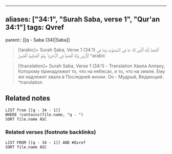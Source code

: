 
---
aliases: ["34:1", "Surah Saba, verse 1", "Qur'an 34:1"]
tags: Qvref
---

parent:: [[q - Saba (34)|Saba]]

> [!arabic]+ Surah Saba, Verse 1 (34:1)
> <span class="quran-arabic"> ٱلْحَمْدُ لِلَّهِ ٱلَّذِى لَهُۥ مَا فِى ٱلسَّمَـٰوَٰتِ وَمَا فِى ٱلْأَرْضِ وَلَهُ ٱلْحَمْدُ فِى ٱلْـَٔاخِرَةِ ۚ وَهُوَ ٱلْحَكِيمُ ٱلْخَبِيرُ</span>
^arabic

> [!translation]+ Surah Saba, Verse 1 (34:1) - Translation
> Хвала Аллаху, Которому принадлежит то, что на небесах, и то, что на земле. Ему же надлежит хвала в Последней жизни. Он - Мудрый, Ведающий.
^translation



## Related notes
```dataview
LIST from [[q - 34 - 1]]
WHERE !contains(file.name, "q - ")
SORT file.name ASC
```

### Related verses (footnote backlinks)
```dataview
LIST FROM [[q - 34 - 1]] AND #Qvref
SORT file.name ASC
```

